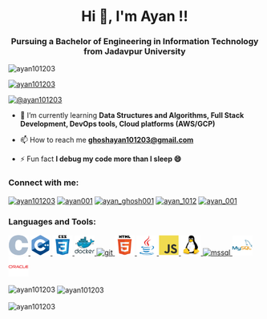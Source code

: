 <h1 align="center">Hi 👋, I'm Ayan !!</h1>
<h3 align="center">Pursuing a Bachelor of Engineering in Information Technology from Jadavpur University</h3>

<p align="left"> <img src="https://komarev.com/ghpvc/?username=ayan101203&label=Profile%20views&color=0e75b6&style=flat" alt="ayan101203" /> </p>

<p align="left"> <a href="https://github.com/ryo-ma/github-profile-trophy"><img src="https://github-profile-trophy.vercel.app/?username=ayan101203" alt="ayan101203" /></a> </p>

<p align="left"> <a href="https://twitter.com/@ayan101203" target="blank"><img src="https://img.shields.io/twitter/follow/@ayan101203?logo=twitter&style=for-the-badge" alt="@ayan101203" /></a> </p>

- 🌱 I’m currently learning **Data Structures and Algorithms, Full Stack Development, DevOps tools, Cloud platforms (AWS/GCP)**

- 📫 How to reach me **ghoshayan101203@gmail.com**

- ⚡ Fun fact **I debug my code more than I sleep 😄**

<h3 align="left">Connect with me:</h3>
<p align="left">
<a href="https://twitter.com/@ayan101203" target="blank"><img align="center" src="https://raw.githubusercontent.com/rahuldkjain/github-profile-readme-generator/master/src/images/icons/Social/twitter.svg" alt="ayan101203" height="30" width="40" /></a>
<a href="https://linkedin.com/in/ayan001" target="blank"><img align="center" src="https://raw.githubusercontent.com/rahuldkjain/github-profile-readme-generator/master/src/images/icons/Social/linked-in-alt.svg" alt="ayan001" height="30" width="40" /></a>
<a href="https://instagram.com/ayan_ghosh001" target="blank"><img align="center" src="https://raw.githubusercontent.com/rahuldkjain/github-profile-readme-generator/master/src/images/icons/Social/instagram.svg" alt="ayan_ghosh001" height="30" width="40" /></a>
<a href="https://www.leetcode.com/ayan_1012" target="blank"><img align="center" src="https://raw.githubusercontent.com/rahuldkjain/github-profile-readme-generator/master/src/images/icons/Social/leet-code.svg" alt="ayan_1012" height="30" width="40" /></a>
<a href="https://auth.geeksforgeeks.org/user/ayan_001" target="blank"><img align="center" src="https://raw.githubusercontent.com/rahuldkjain/github-profile-readme-generator/master/src/images/icons/Social/geeks-for-geeks.svg" alt="ayan_001" height="30" width="40" /></a>
</p>

<h3 align="left">Languages and Tools:</h3>
<p align="left"> <a href="https://www.cprogramming.com/" target="_blank" rel="noreferrer"> <img src="https://raw.githubusercontent.com/devicons/devicon/master/icons/c/c-original.svg" alt="c" width="40" height="40"/> </a> <a href="https://www.w3schools.com/cpp/" target="_blank" rel="noreferrer"> <img src="https://raw.githubusercontent.com/devicons/devicon/master/icons/cplusplus/cplusplus-original.svg" alt="cplusplus" width="40" height="40"/> </a> <a href="https://www.w3schools.com/css/" target="_blank" rel="noreferrer"> <img src="https://raw.githubusercontent.com/devicons/devicon/master/icons/css3/css3-original-wordmark.svg" alt="css3" width="40" height="40"/> </a> <a href="https://www.docker.com/" target="_blank" rel="noreferrer"> <img src="https://raw.githubusercontent.com/devicons/devicon/master/icons/docker/docker-original-wordmark.svg" alt="docker" width="40" height="40"/> </a> <a href="https://git-scm.com/" target="_blank" rel="noreferrer"> <img src="https://www.vectorlogo.zone/logos/git-scm/git-scm-icon.svg" alt="git" width="40" height="40"/> </a> <a href="https://www.w3.org/html/" target="_blank" rel="noreferrer"> <img src="https://raw.githubusercontent.com/devicons/devicon/master/icons/html5/html5-original-wordmark.svg" alt="html5" width="40" height="40"/> </a> <a href="https://www.java.com" target="_blank" rel="noreferrer"> <img src="https://raw.githubusercontent.com/devicons/devicon/master/icons/java/java-original.svg" alt="java" width="40" height="40"/> </a> <a href="https://developer.mozilla.org/en-US/docs/Web/JavaScript" target="_blank" rel="noreferrer"> <img src="https://raw.githubusercontent.com/devicons/devicon/master/icons/javascript/javascript-original.svg" alt="javascript" width="40" height="40"/> </a> <a href="https://www.linux.org/" target="_blank" rel="noreferrer"> <img src="https://raw.githubusercontent.com/devicons/devicon/master/icons/linux/linux-original.svg" alt="linux" width="40" height="40"/> </a> <a href="https://www.microsoft.com/en-us/sql-server" target="_blank" rel="noreferrer"> <img src="https://www.svgrepo.com/show/303229/microsoft-sql-server-logo.svg" alt="mssql" width="40" height="40"/> </a> <a href="https://www.mysql.com/" target="_blank" rel="noreferrer"> <img src="https://raw.githubusercontent.com/devicons/devicon/master/icons/mysql/mysql-original-wordmark.svg" alt="mysql" width="40" height="40"/> </a> <a href="https://www.oracle.com/" target="_blank" rel="noreferrer"> <img src="https://raw.githubusercontent.com/devicons/devicon/master/icons/oracle/oracle-original.svg" alt="oracle" width="40" height="40"/> </a> </p>

<p><img align="left" src="https://github-readme-stats.vercel.app/api/top-langs?username=ayan101203&show_icons=true&locale=en&layout=compact" alt="ayan101203" /></p>

<p>&nbsp;<img align="center" src="https://github-readme-stats.vercel.app/api?username=ayan101203&show_icons=true&locale=en" alt="ayan101203" /></p>

<p><img align="center" src="https://github-readme-streak-stats.herokuapp.com/?user=ayan101203&" alt="ayan101203" /></p>
